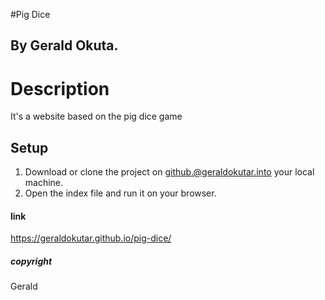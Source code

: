#Pig Dice
## By Gerald Okuta.
#  Description
It's a website based on the pig dice game
## Setup
1. Download or clone the project on github.@geraldokutar.into your local machine.
2. Open the index file and run it on your browser.
#### link
https://geraldokutar.github.io/pig-dice/
##### copyright
Gerald
